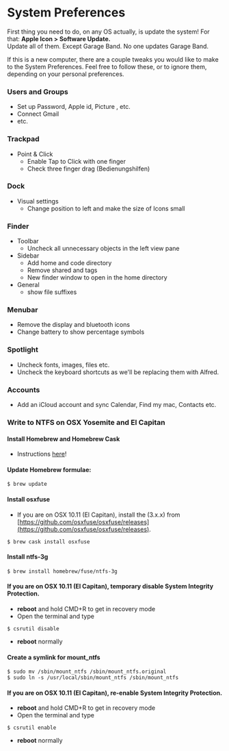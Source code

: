 # System Preferences

First thing you need to do, on any OS actually, is update the system! For that: **Apple Icon &gt; Software Update.**  
Update all of them. Except Garage Band. No one updates Garage Band.

If this is a new computer, there are a couple tweaks you would like to make to the System Preferences. Feel free to follow these, or to ignore them, depending on your personal preferences.

### Users and Groups

* Set up Password, Apple id, Picture , etc.
* Connect Gmail
* etc.

### Trackpad

* Point & Click
  * Enable Tap to Click with one finger
  * Check three finger drag \(Bedienungshilfen\)

### Dock

* Visual settings
  * Change position to left and make the size of Icons small

### Finder

* Toolbar
  * Uncheck all unnecessary objects in the left view pane
* Sidebar
  * Add home and code directory
  * Remove shared and tags
  * New finder window to open in the home directory
* General
  * show file suffixes

### Menubar

* Remove the display and bluetooth icons
* Change battery to show percentage symbols

### Spotlight

* Uncheck fonts, images, files etc.
* Uncheck the keyboard shortcuts as we'll be replacing them with Alfred.

### Accounts

* Add an iCloud account and sync Calendar, Find my mac, Contacts etc.

### Write to NTFS on OSX Yosemite and El Capitan

#### Install Homebrew and Homebrew Cask

* Instructions [here](http://sourabhbajaj.com/mac-setup/Homebrew/README.html)!

#### Update Homebrew formulae:

```
$ brew update
```

#### Install osxfuse

* If you are on OSX 10.11 \(El Capitan\), install the \(3.x.x\) from [https://github.com/osxfuse/osxfuse/releases](https://github.com/osxfuse/osxfuse/releases).

```
$ brew cask install osxfuse
```

#### Install ntfs-3g

```
$ brew install homebrew/fuse/ntfs-3g
```

#### If you are on OSX 10.11 \(El Capitan\), temporary disable System Integrity Protection.

* **reboot** and hold CMD+R to get in recovery mode
* Open the terminal and type

```
$ csrutil disable
```

* **reboot** normally

#### Create a symlink for mount\_ntfs

```
$ sudo mv /sbin/mount_ntfs /sbin/mount_ntfs.original
$ sudo ln -s /usr/local/sbin/mount_ntfs /sbin/mount_ntfs
```

#### If you are on OSX 10.11 \(El Capitan\), re-enable System Integrity Protection.

* **reboot** and hold CMD+R to get in recovery mode
* Open the terminal and type

```
$ csrutil enable
```

* **reboot** normally



